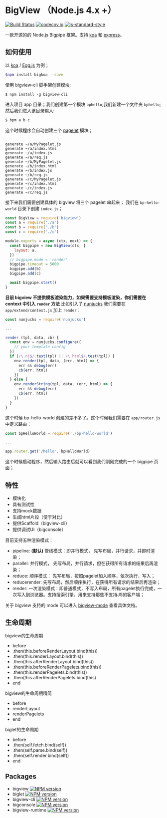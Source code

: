 # BigView （Node.js 4.x +）

<a href="https://circleci.com/gh/bigviewjs/bigview/tree/dev"><img src="https://img.shields.io/circleci/project/bigviewjs/bigview/dev.svg" alt="Build Status"></a>
[![codecov.io](https://codecov.io/github/bigviewjs/bigview/coverage.svg?branch=dev)](https://codecov.io/github/bigviewjs/bigview?branch=dev)
[![js-standard-style](https://img.shields.io/badge/code%20style-standard-brightgreen.svg)](http://standardjs.com/)


一款开源的的 Node.js Bigpipe 框架。支持 [koa](https://github.com/koajs/koa) 和 [express](https://github.com/expressjs/express)。

## 如何使用

以 [koa](https://github.com/koajs/koa) / [Egg.js](https://github.com/eggjs/egg) 为例；


``` bash
$npm install bigkoa --save 
```

使用 bigview-cli 脚手架创建模块; 


```
$ npm install -g bigview-cli
```


进入项目 app 目录；我们创建第一个模块 `bphello`;我们新建一个文件夹 `bphello`;然后我们进入该目录输入:

```bash
$ bpm a b c
```
这个时候程序会自动创建三个 [pagelet](./packages/biglet) 模块；

```

generate ~/a/MyPagelet.js
generate ~/a/index.html
generate ~/a/index.js
generate ~/a/req.js
generate ~/b/MyPagelet.js
generate ~/b/index.html
generate ~/b/index.js
generate ~/b/req.js
generate ~/c/MyPagelet.js
generate ~/c/index.html
generate ~/c/index.js
generate ~/c/req.js
```

接下来我们需要创建具体的  bigview 将三个 pagelet 串起来； 我们在 `bp-hello-world` 目录下创建 `index.js`；


``` js
const BigView = require('bigview')
const a = require('./a')
const b = require('./b')
const c = require('./c')

module.exports = async (ctx, next) => {
  const bigpipe = new BigView(ctx, {
    layout: a,
  })
  // bigpipe.mode = 'render'
  bigpipe.timeout = 5000
  bigpipe.add(b)
  bigpipe.add(c)

  await bigpipe.start()
}

```

**目前 bigview 不提供模板渲染能力，如果需要支持模板渲染，你们需要在 context 中引入 `render` 方法** 比如引入了 [nunjucks](https://github.com/mozilla/nunjucks) 我们需要在 `app/extend/context.js` 加上 `render`：

``` js
const nunjucks = require('nunjucks')

...

render (tpl, data, cb) {
  const env = nunjucks.configure({
    // your template config
  })
  if (/\.nj$/.test(tpl) || /\.html$/.test(tpl)) {
    env.render(tpl, data, (err, html) => {
      err && debug(err)
      cb(err, html)
    })
  } else {
    env.renderString(tpl, data, (err, html) => {
      err && debug(err)
      cb(err, html)
    })
  }
}
```
这个时候 bp-hello-world 创建的差不多了。这个时候我们需要在 `app/router.js` 中定义路由：

``` js
const bpHelloWorld = require('./bp-hello-world')

...

app.router.get('/hello', bpHelloWorld)

```

这个时候启动程序，然后输入路由后就可以看到我们刚刚完成的一个 bigpipe 页面；


## 特性

- 模块化
- 具有测试性
- 支持mock数据
- 生成html片段（便于对比）
- 提供Scaffold（bigview-cli）
- 提供调试UI（bigconsole）

目前支持五种渲染模式：

+ pipeline: **(默认)** 管线模式：即并行模式， 先写布局，并行请求，并即时渲染；
+ parallel: 并行模式， 先写布局，并行请求，但在获得所有请求的结果后再渲染；
+ reduce: 顺序模式： 先写布局，按照pagelet加入顺序，依次执行，写入；
+ reducerender: 先写布局，然后顺序执行，在获得所有请求的结果后再渲染；
+ render: 一次渲染模式：即普通模式，不写入布局，所有pagelet执行完成，一次写入到浏览器。支持搜索引擎，用来支持那些不支持JS的客户端；

关于 bigview 支持的 mode 可以进入 [bigview-mode]('./packages/bigview-mode') 查看具体文档。

## 生命周期

bigview的生命周期

- before
- .then(this.beforeRenderLayout.bind(this))
- .then(this.renderLayout.bind(this))
- .then(this.afterRenderLayout.bind(this))
- .then(this.beforeRenderPagelets.bind(this))
- .then(this.renderPagelets.bind(this))
- .then(this.afterRenderPagelets.bind(this)
- end

bigview的生命周期精简

- before
- renderLayout
- renderPagelets
- end

biglet的生命周期

- before
- .then(self.fetch.bind(self))
- .then(self.parse.bind(self))
- .then(self.render.bind(self))
- end



## Packages

- bigview [![NPM version](https://img.shields.io/npm/v/bigview.svg?style=flat-square)](https://www.npmjs.com/package/bigview)
- biglet [![NPM version](https://img.shields.io/npm/v/biglet.svg?style=flat-square)](https://www.npmjs.com/package/biglet)
- bigview-cli [![NPM version](https://img.shields.io/npm/v/bigview-cli.svg?style=flat-square)](https://www.npmjs.com/package/bigview-cli)
- bigconsole [![NPM version](https://img.shields.io/npm/v/bigconsole.svg?style=flat-square)](https://www.npmjs.com/package/bigconsole)
- bigview-runtime [![NPM version](https://img.shields.io/npm/v/bigview-runtime.svg?style=flat-square)](https://www.npmjs.com/package/bigview-runtime)
